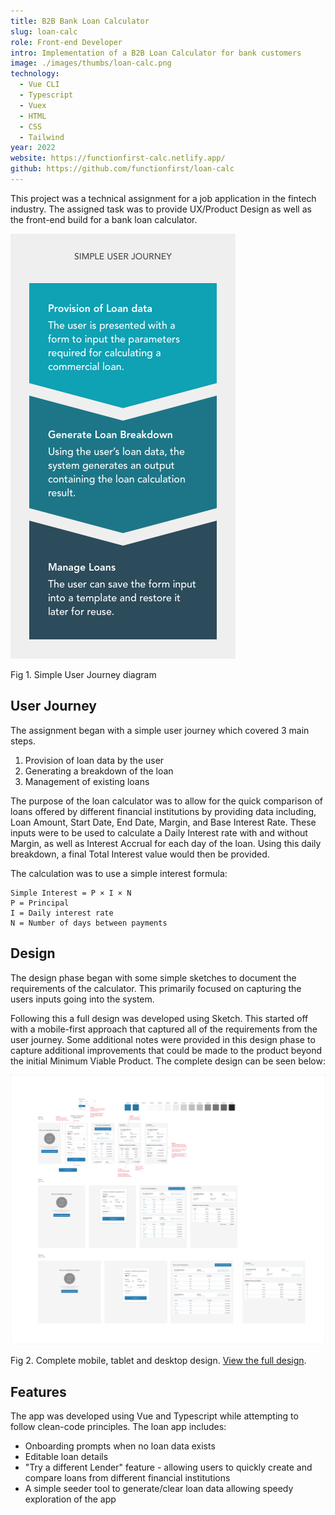 ```yaml
---
title: B2B Bank Loan Calculator
slug: loan-calc
role: Front-end Developer
intro: Implementation of a B2B Loan Calculator for bank customers
image: ./images/thumbs/loan-calc.png
technology:
  - Vue CLI
  - Typescript
  - Vuex
  - HTML
  - CSS
  - Tailwind
year: 2022
website: https://functionfirst-calc.netlify.app/
github: https://github.com/functionfirst/loan-calc
---
```

This project was a technical assignment for a job application in the fintech industry. The assigned task was to provide UX/Product Design as well as the front-end build for a bank loan calculator.

<div class="float-right md:ml-6">

[![Simple User Journey diagram](./images/loan_user_journey.png)](./images/loan_user_journey.png)

<div class="-mt-10">
  <p class="text-sm text-grey-darkest">Fig 1. Simple User Journey diagram</p>
</div>
</div>

## User Journey

The assignment began with a simple user journey which covered 3 main steps.

1. Provision of loan data by the user
2. Generating a breakdown of the loan
3. Management of existing loans

The purpose of the loan calculator was to allow for the quick comparison of loans offered by different financial institutions by providing data including, Loan Amount, Start Date, End Date, Margin, and Base Interest Rate. These inputs were to be used to calculate a Daily Interest rate with and without Margin, as well as Interest Accrual for each day of the loan. Using this daily breakdown, a final Total Interest value would then be provided.

The calculation was to use a simple interest formula:
```
Simple Interest = P × I × N
P = Principal
I = Daily interest rate
N = Number of days between payments
```

## Design
The design phase began with some simple sketches to document the requirements of the calculator. This primarily focused on capturing the users inputs going into the system.

Following this a full design was developed using Sketch. This started off with a mobile-first approach that captured all of the requirements from the user journey. Some additional notes were provided in this design phase to capture additional improvements that could be made to the product beyond the initial Minimum Viable Product. The complete design can be seen below:

[![Complete mobile, tablet and desktop design](./images/loan-calc.png)](./images/loan-calc.png)

<div class="-mt-10">
  <p class="text-sm text-grey-darkest">
    Fig 2. Complete mobile, tablet and desktop design.
    <a href="/assets/static/portfolio/images/loan-calc.png?width=2560&key=13764a3" target="_blank">View the full design</a>.
  </p>
</div>

## Features

The app was developed using Vue and Typescript while attempting to follow clean-code principles. The loan app includes:

- Onboarding prompts when no loan data exists
- Editable loan details
- "Try a different Lender" feature - allowing users to quickly create and compare loans from different financial institutions
- A simple seeder tool to generate/clear loan data allowing speedy exploration of the app
